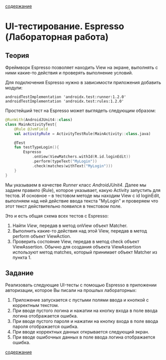 [содержание](../readme.md)

# UI-тестирование. Espresso (Лабораторная работа)

## Теория

Фреймворк Espresso позволяет находить View на экране, выполнять с ними какие-то действия и проверять выполнение условий.

Для подключения Espresso нужно в зависимости приложения добавить модули:

```
androidTestImplementation 'androidx.test:runner:1.2.0'
androidTestImplementation 'androidx.test:rules:1.2.0'
```

Простейший тест на Espresso может выглядеть следующим образом:

```kt
@RunWith(AndroidJUnit4::class)
class MainActivityTest{
    @Rule @JvmField
    val activityRule = ActivityTestRule(MainActivity::class.java)

    @Test
    fun testTypeLogin(){
        Espresso
            .onView(ViewMatchers.withId(R.id.loginEdit))
            .perform(typeText("MyLogin"))
            .check(matches(withText("MyLogin")))
    }
}
```

Мы указываем в качестве *Runner* класс *AndroidJUnit4*. Далее мы задаем правило (Rule), которое указывает, какую Activity запустить для тестов. И основное – в тестовом методе мы находим View с id loginEdit, выполняем над ней действие ввода текста "MyLogin" и проверяем что этот текст действительно появился в текстовом поле.

Это и есть общая схема всех тестов с Espresso:

1. Найти *View*, передав в метод onView объект Matcher.
2. Выполнить какие-то действия над этой View, передав в метод perform объект ViewAction.
3. Проверить состояние View, передав в метод check объект ViewAssertion. Обычно для создания объекта ViewAssertion используют метод matches, который принимает объект Matcher из пункта 1.

## Задание

Реализовать следующие UI-тесты с помощью Espresso в приложении авторизации, которое Вы писали на прошлых лабораторных:

1. Приложение запускается с пустыми полями ввода и кнопкой с корректным текстом.
2. При вводе пустого логина и нажатии на кнопку входа в поле ввода логина отображается ошибка.
3. При вводе пустого пароля и нажатии на кнопку входа в поле ввода пароля отображается ошибка.
4. При вводе корректных данных открывается следующий экран.
5. При вводе ошибочных данных в поле ввода логина отображается ошибка.


[содержание](../readme.md)
